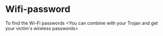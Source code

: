 # Wifi-password
To find the Wi-Fi passwords
<You can combine with your Trojan and get your victim's wireless passwords>
